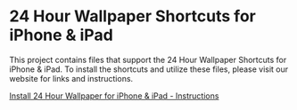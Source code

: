 # 24 Hour Wallpaper Shortcuts for iPhone & iPad

This project contains files that support the 24 Hour Wallpaper Shortcuts for iPhone & iPad. To install the shortcuts and utilize these files, please visit our website for links and instructions.

[Install 24 Hour Wallpaper for iPhone & iPad - Instructions](https://jetsoncreative.com/24hourios)
